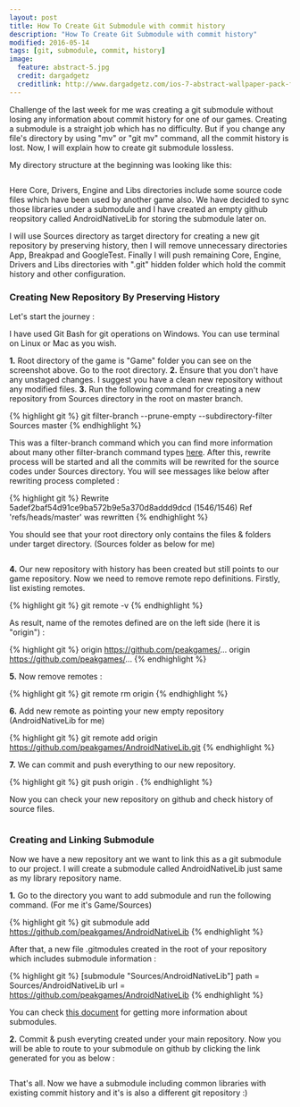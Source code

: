 ```yaml
---
layout: post
title: How To Create Git Submodule with commit history
description: "How To Create Git Submodule with commit history"
modified: 2016-05-14
tags: [git, submodule, commit, history]
image:
  feature: abstract-5.jpg
  credit: dargadgetz
  creditlink: http://www.dargadgetz.com/ios-7-abstract-wallpaper-pack-for-iphone-5-and-ipod-touch-retina/
---
```


Challenge of the last week for me was creating a git submodule without losing any information about commit history for one of our games. Creating a submodule is a straight job which has no difficulty. But if you change any file's directory by using "mv" or "git mv" command, all the commit history is lost. Now, I will explain how to create git submodule lossless.

My directory structure at the beginning was looking like this:

<figure>
    <img src="http://fuatcoskun.github.io/images/submodule1.png" alt="">
</figure>

Here Core, Drivers, Engine and Libs directories include some source code files which have been used by another game also. We have decided to sync those libraries under a submodule and I have created an empty github reopsitory called AndroidNativeLib for storing the submodule later on.

I will use Sources directory as target directory for creating a new git repository by preserving history, then I will remove unnecessary directories App, Breakpad and GoogleTest. Finally I will push remaining Core, Engine, Drivers and Libs directories with ".git" hidden folder which hold the commit history and other configuration.

### Creating New Repository By Preserving History

Let's start the journey :

I have used Git Bash for git operations on Windows. You can use terminal on Linux or Mac as you wish.

<b>1.</b> Root directory of the game is "Game" folder you can see on the screenshot above. Go to the root directory.
<b>2.</b> Ensure that you don't have any unstaged changes. I suggest you have a clean new repository without any modified files.
<b>3.</b> Run the following command for creating a new repository from Sources directory in the root on master branch.

{% highlight git %}
git filter-branch --prune-empty --subdirectory-filter Sources master
{% endhighlight %}

This was a filter-branch command which you can find more information about many other filter-branch command types <a href="https://git-scm.com/docs/git-filter-branch">here</a>.
After this, rewrite process will be started and all the commits will be rewrited for the source codes under Sources directory. You will see messages like below after rewriting process completed :

{% highlight git %}
Rewrite 5adef2baf54d91ce9ba572b9e5a370d8addd9dcd (1546/1546)
Ref 'refs/heads/master' was rewritten
{% endhighlight %}

You should see that your root directory only contains the files & folders under target directory. (Sources folder as below for me)

<figure>
    <img src="http://fuatcoskun.github.io/images/submodule2.png" alt="">
</figure>

<b>4.</b> Our new repository with history has been created but still points to our game repository. Now we need to remove remote repo definitions. Firstly, list existing remotes.</b>

{% highlight git %}
git remote -v
{% endhighlight %}

As result, name of the remotes defined are on the left side (here it is "origin") :

{% highlight git %}
origin  https://github.com/peakgames/...
origin  https://github.com/peakgames/...
{% endhighlight %}

<b>5.</b> Now remove remotes :

{% highlight git %}
git remote rm origin
{% endhighlight %}

<b>6.</b> Add new remote as pointing your new empty repository (AndroidNativeLib for me)

{% highlight git %}
git remote add origin https://github.com/peakgames/AndroidNativeLib.git
{% endhighlight %}

<b>7.</b> We can commit and push everything to our new repository.

{% highlight git %}
git push origin .
{% endhighlight %}

Now you can check your new repository on github and check history of source files.

<figure>
    <img src="http://fuatcoskun.github.io/images/submodule3.png" alt="">
</figure>

### Creating and Linking Submodule

Now we have a new repository ant we want to link this as a git submodule to our project. I will create a submodule called AndroidNativeLib just same as my library repository name.

<b>1.</b> Go to the directory you want to add submodule and run the following command. (For me it's Game/Sources)

{% highlight git %}
git submodule add https://github.com/peakgames/AndroidNativeLib
{% endhighlight %}

After that, a new file .gitmodules created in the root of your repository which includes submodule information :

{% highlight git %}
[submodule "Sources/AndroidNativeLib"]
    path = Sources/AndroidNativeLib
    url = https://github.com/peakgames/AndroidNativeLib
{% endhighlight %}

You can check  <a href="https://git-scm.com/book/en/v2/Git-Tools-Submodules">this document</a> for getting more information about submodules.

<b>2.</b> Commit & push everyting created under your main repository. Now you will be able to route to your submodule on github by clicking the link generated for you as below :

<figure>
    <img src="http://fuatcoskun.github.io/images/submodule4.png" alt="">
</figure>

That's all. Now we have a submodule including common libraries with existing commit history and it's is also a different git repository :)

